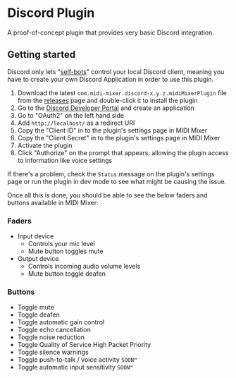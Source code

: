 # Discord Plugin

A proof-of-concept plugin that provides very basic Discord integration.

## Getting started

Discord only lets "[self-bots](https://support.discord.com/hc/en-us/articles/115002192352-Automated-user-accounts-self-bots-)" control your local Discord client, meaning you have to create your own Discord Application in order to use this plugin.

1. Download the latest `com.midi-mixer.discord-x.y.z.midiMixerPlugin` file from the [releases](https://github.com/midi-mixer/plugin-discord/releases) page and double-click it to install the plugin
2. Go to the [Discord Developer Portal](https://discordapp.com/developers) and create an application
3. Go to "OAuth2" on the left hand side
4. Add `http://localhost/` as a redirect URI
5. Copy the "Client ID" in to the plugin's settings page in MIDI Mixer
6. Copy the "Client Secret" in to the plugin's settings page in MIDI Mixer
7. Activate the plugin
8. Click "Authorize" on the prompt that appears, allowing the plugin access to information like voice settings

If there's a problem, check the `Status` message on the plugin's settings page or run the plugin in dev mode to see what might be causing the issue.

Once all this is done, you should be able to see the below faders and buttons available in MIDI Mixer:

### Faders

- Input device
  - Controls your mic level
  - Mute button toggles mute
- Output device
  - Controls incoming audio volume levels
  - Mute button toggle deafen

### Buttons

- Toggle mute
- Toggle deafen
- Toggle automatic gain control
- Toggle echo cancellation
- Toggle noise reduction
- Toggle Quality of Service High Packet Priority
- Toggle silence warnings
- Toggle push-to-talk / voice activity `SOON™`
- Toggle automatic input sensitivity `SOON™`
